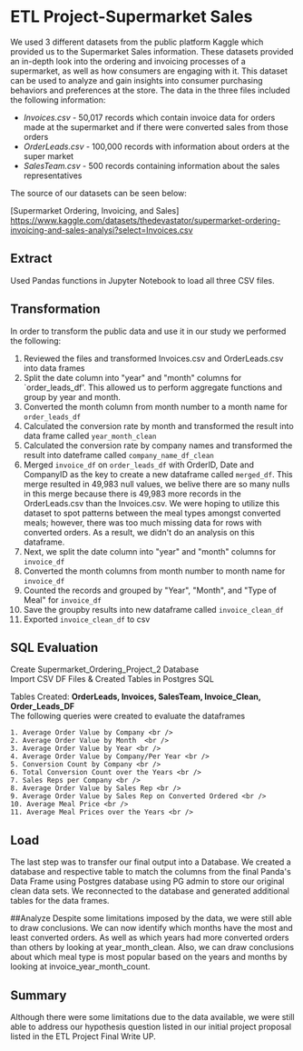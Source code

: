 # ETL Project-Supermarket Sales

We used 3 different datasets from the public platform Kaggle which provided us to the Supermarket Sales information. These datasets provided an in-depth look into the ordering and invoicing processes of a supermarket, as well as how consumers are engaging with it. This dataset can be used to analyze and gain insights into consumer purchasing behaviors and preferences at the store.  The data in the three files included the following information:

* *Invoices.csv* - 50,017 records which contain invoice data for orders made at the supermarket and if there were converted sales from those orders
* *OrderLeads.csv* - 100,000 records with information about orders at the super market
* *SalesTeam.csv* - 500 records containing information about the sales representatives 

The source of our datasets can be seen below:

[Supermarket Ordering, Invoicing, and Sales] https://www.kaggle.com/datasets/thedevastator/supermarket-ordering-invoicing-and-sales-analysi?select=Invoices.csv 

## Extract

Used Pandas functions in Jupyter Notebook to load all three CSV files.

## Transformation
In order to transform the public data and use it in our study we performed the following:

1. Reviewed the files and transformed Invoices.csv and OrderLeads.csv into data frames
2. Split the date column into "year" and "month" columns for `order_leads_df'. This allowed us to perform aggregate functions and group by year and month.
3. Converted the month column from month number to a month name for `order_leads_df`
4. Calculated the conversion rate by month and transformed the result into data frame called `year_month_clean`
5. Calculated the conversion rate by company names and transformed the result into dateframe called `company_name_df_clean`
6. Merged `invoice_df` on `order_leads_df` with OrderID, Date and CompanyID as the key to create a new dataframe called `merged_df`.  This merge resulted in 49,983 null values, we belive there are so many nulls in this merge because there is 49,983 more records in the OrderLeads.csv than the Invoices.csv. We were hoping to utilize this dataset to spot patterns between the meal types amongst converted meals; however, there was too much missing data for rows with converted orders. As a result, we didn't do an analysis on this dataframe. 
7. Next, we split the date column into "year" and "month" columns for `invoice_df`
8. Converted the month columns from month number to month name for `invoice_df`
9. Counted the records and grouped by "Year", "Month", and "Type of Meal" for `invoice_df`
10. Save the groupby results into new dataframe called `invoice_clean_df`
11. Exported `invoice_clean_df` to csv

## SQL Evaluation 
Create Supermarket_Ordering_Project_2 Database <br />
Import CSV DF Files & Created Tables in Postgres SQL <br />

Tables Created:  __OrderLeads, Invoices, SalesTeam, Invoice_Clean, Order_Leads_DF__ <br />
The following queries were created to evaluate the dataframes <br />

    1. Average Order Value by Company <br />
    2. Average Order Value by Month  <br />
    3. Average Order Value by Year <br />
    4. Average Order Value by Company/Per Year <br />
    5. Conversion Count by Company <br />
    6. Total Conversion Count over the Years <br />
    7. Sales Reps per Company <br />
    8. Average Order Value by Sales Rep <br />
    9. Average Order Value by Sales Rep on Converted Ordered <br />
    10. Average Meal Price <br />
    11. Average Meal Prices over the Years <br />
    
## Load
The last step was to transfer our final output into a Database. We created a database and respective table to match the columns from the final Panda's Data Frame using Postgres database using PG admin to store our original clean data sets. We reconnected to the database and generated additional tables for the data frames.

##Analyze
Despite some limitations imposed by the data, we were still able to draw conclusions. We can now identify which months have the most and least converted orders. As well as which years had more converted orders than others by looking at year_month_clean.  Also, we can draw conclusions about which meal type is most popular based on the years and months by looking at invoice_year_month_count. 

## Summary
Although there were some limitations due to the data available, we were still able to address our hypothesis question listed in our initial project proposal listed in the ETL Project Final Write UP.
